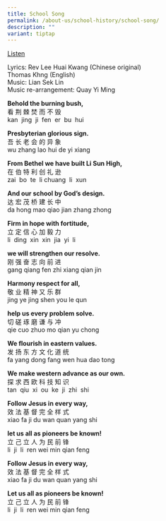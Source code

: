 ```yaml
---
title: School Song
permalink: /about-us/school-history/school-song/
description: ""
variant: tiptap
---
```

<p><a href="https://drive.google.com/file/d/1D7XjTZPJ0aGqorwX1Y6R61-apdSWipxx/view?usp=drive_link" rel="noopener noreferrer nofollow" target="_blank">Listen</a>
</p>
<p>Lyrics: Rev Lee Huai Kwang (Chinese original)
<br>Thomas Khng (English)
<br>Music: Lian Sek Lin
<br>Music re-arrangement: Quay Yi Ming</p>
<p></p>
<p><strong>Behold the burning bush,</strong>
<br>看 荆 棘 焚 而 不 毁
<br>kan &nbsp;jing &nbsp;ji &nbsp;fen &nbsp;er &nbsp;bu &nbsp;hui</p>
<p><strong>Presbyterian glorious sign.</strong>
<br>吾 长 老 会 的 异 象
<br>wu zhang lao hui de yi xiang</p>
<p><strong>From Bethel we have built Li Sun High,</strong>
<br>在 伯 特 利 创 礼 逊
<br>zai &nbsp;bo &nbsp;te &nbsp;li chuang &nbsp;li &nbsp;xun</p>
<p><strong>And our school by God’s design.</strong>
<br>达 宏 茂 桥 建 长 中
<br>da hong mao qiao jian zhang zhong</p>
<p><strong>Firm in hope with fortitude,</strong>
<br>立 定 信 心 加 毅 力
<br>li &nbsp;ding &nbsp;xin &nbsp;xin &nbsp;jia &nbsp;yi &nbsp;li</p>
<p><strong>we will strengthen our resolve.</strong>
<br>刚 强 奋 志 向 前 进
<br>gang qiang fen zhi xiang qian jin</p>
<p><strong>Harmony respect for all,</strong>
<br>敬 业 精 神 又 乐 群
<br>jing ye jing shen you le qun</p>
<p><strong>help us every problem solve.</strong>
<br>切 磋 琢 磨 谦 与 冲
<br>qie cuo zhuo mo qian yu chong</p>
<p><strong>We flourish in eastern values.</strong>
<br>发 扬 东 方 文 化 道 统
<br>fa yang dong fang wen hua dao tong</p>
<p><strong>We make western advance as our own.</strong>
<br>探 求 西 欧 科 技 知 识
<br>tan &nbsp;qiu &nbsp;xi &nbsp;ou &nbsp;ke &nbsp;ji &nbsp;zhi &nbsp;shi</p>
<p><strong>Follow Jesus in every way,</strong>
<br>效 法 基 督 完 全 样 式
<br>xiao fa ji du wan quan yang shi</p>
<p><strong>let us all as pioneers be known!</strong>
<br>立 己 立 人 为 民 前 锋
<br>li &nbsp;ji &nbsp;li &nbsp;ren wei min qian feng</p>
<p><strong>Follow Jesus in every way,</strong>
<br>效 法 基 督 完 全 样 式
<br>xiao fa ji du wan quan yang shi</p>
<p><strong>Let us all as pioneers be known!</strong>
<br>立 己 立 人 为 民 前 锋
<br>li &nbsp;ji &nbsp;li &nbsp;ren wei min qian feng</p>